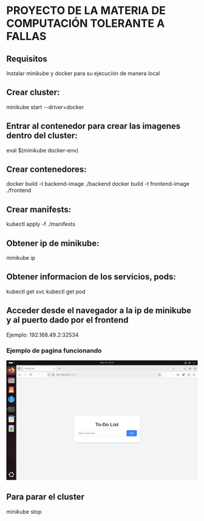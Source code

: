# PROYECTO DE LA MATERIA DE COMPUTACIÓN TOLERANTE A FALLAS

## Requisitos
Instalar minikube y docker para su ejecución de manera local

## Crear cluster:

minikube start --driver=docker

## Entrar al contenedor para crear las imagenes dentro del cluster:

eval $(minikube docker-env)

## Crear contenedores:

docker build -t backend-image ./backend
docker build -t frontend-image ./frontend

## Crear manifests:

kubectl apply -f ./manifests

## Obtener ip de minikube:

minikube ip

## Obtener informacion de los servicios, pods:
kubectl get svc
kubectl get pod

## Acceder desde el navegador a la ip de minikube y al puerto dado por el frontend

Ejemplo: 192.168.49.2:32534

### Ejemplo de pagina funcionando

![Using App](Example/app_00.png)

## Para parar el cluster
minikube stop


